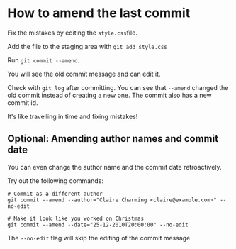 # How to amend the last commit

Fix the mistakes by editing the `style.css`file.

Add the file to the staging area with `git add style.css`

Run `git commit --amend`. 

You will see the old commit message and can edit it.

Check with `git log` after committing. You can see that `--amend` changed
the old commit instead of creating a new one. The commit also has a new
commit id.

It's like travelling in time and fixing mistakes!

## Optional: Amending author names and commit date

You can even change the author name and the commit date retroactively.

Try out the following commands:

```shell
# Commit as a different author
git commit --amend --author="Claire Charming <claire@example.com>" --no-edit

# Make it look like you worked on Christmas
git commit --amend --date="25-12-2010T20:00:00" --no-edit 
```

The `--no-edit` flag will skip the editing of the commit message

